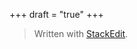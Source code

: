 +++
draft = "true"
+++


> Written with [StackEdit](https://stackedit.io/).
<!--stackedit_data:
eyJoaXN0b3J5IjpbMzQ2MzU2MjBdfQ==
-->